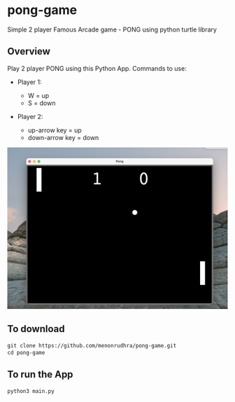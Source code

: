 # pong-game
Simple 2 player Famous Arcade game - PONG using python turtle library

## Overview

Play 2 player PONG using this Python App. Commands to use:
- Player 1:
    - W = up
    - S = down

- Player 2:
    - up-arrow key = up
    - down-arrow key = down

![Screenshot of PONG game](./assets/images/pong-game.png)


## To download

```
git clone https://github.com/menonrudhra/pong-game.git
cd pong-game
```

## To run the App 

```
python3 main.py
```
